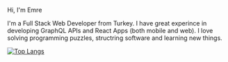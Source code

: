 Hi, I'm Emre

I'm a Full Stack Web Developer from Turkey. I have great experince in developing GraphQL APIs and React Apps (both mobile and web). I love solving programming puzzles, structring software and learning new things.

[![Top Langs](https://github-readme-stats.vercel.app/api/top-langs/?username=peymil&layout=compact)](https://github.com/anuraghazra/github-readme-stats)
